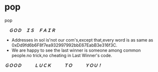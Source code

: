 # pop
pop

　***ＧＯＤ　ＩＳ　ＦＡＩＲ***
 
 - Addresses in sol is'not our com's,except that,every word is as same as 0xDd9fd6b6F8f7ea932997992bbE67EabB3e316f3C.
 - We are happy to see the last winner is someone among common people.no trick,no cheating in Last Winner's code.
 
 
 ***ＧＯＯＤ　　　ＬＵＣＫ　　　ＴＯ　　　ＹＯＵ！***
